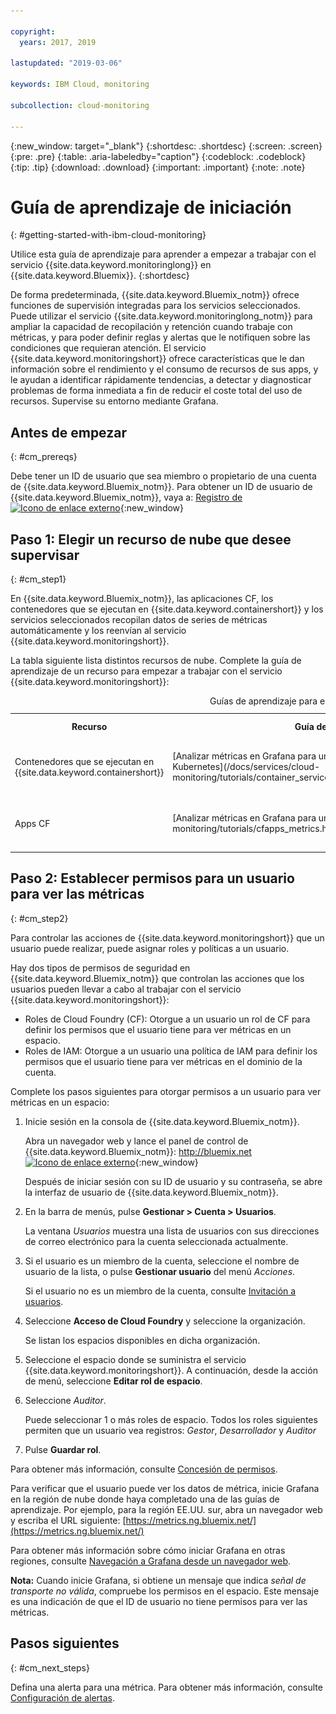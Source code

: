 ```yaml
---

copyright:
  years: 2017, 2019

lastupdated: "2019-03-06"

keywords: IBM Cloud, monitoring

subcollection: cloud-monitoring

---
```


{:new_window: target="_blank"}
{:shortdesc: .shortdesc}
{:screen: .screen}
{:pre: .pre}
{:table: .aria-labeledby="caption"}
{:codeblock: .codeblock}
{:tip: .tip}
{:download: .download}
{:important: .important}
{:note: .note}


# Guía de aprendizaje de iniciación
{: #getting-started-with-ibm-cloud-monitoring}

Utilice esta guía de aprendizaje para aprender a empezar a trabajar con el servicio {{site.data.keyword.monitoringlong}} en {{site.data.keyword.Bluemix}}.
{:shortdesc}

De forma predeterminada, {{site.data.keyword.Bluemix_notm}} ofrece funciones de supervisión integradas para los servicios seleccionados. Puede utilizar el servicio {{site.data.keyword.monitoringlong_notm}} para ampliar la capacidad de recopilación y retención cuando trabaje con métricas, y para poder definir reglas y alertas que le notifiquen sobre las condiciones que requieran atención. El servicio {{site.data.keyword.monitoringshort}} ofrece características que le dan información sobre el rendimiento y el consumo de recursos de sus apps, y le ayudan a identificar rápidamente tendencias, a detectar y diagnosticar problemas de forma inmediata a fin de reducir el coste total del uso de recursos. Supervise su entorno mediante Grafana. 

## Antes de empezar
{: #cm_prereqs}

Debe tener un ID de usuario que sea miembro o propietario de una cuenta de {{site.data.keyword.Bluemix_notm}}. Para obtener un ID de usuario de {{site.data.keyword.Bluemix_notm}}, vaya a: [Registro de ![Icono de enlace externo](../../icons/launch-glyph.svg "Icono de enlace externo")](https://console.bluemix.net/registration/){:new_window}

## Paso 1: Elegir un recurso de nube que desee supervisar
{: #cm_step1}

En {{site.data.keyword.Bluemix_notm}}, las aplicaciones CF, los contenedores que se ejecutan en {{site.data.keyword.containershort}} y los servicios seleccionados recopilan datos de series de métricas automáticamente y los reenvían al servicio {{site.data.keyword.monitoringshort}}.

La tabla siguiente lista distintos recursos de nube. Complete la guía de aprendizaje de un recurso para empezar a trabajar con el servicio {{site.data.keyword.monitoringshort}}:

<table>
  <caption>Guías de aprendizaje para empezar a trabajar con el servicio {{site.data.keyword.monitoringshort}} </caption>
  <tr>
    <th>Recurso</th>
    <th>Guía de aprendizaje</th>
    <th>Entorno de nube</th>
    <th>Caso de ejemplo</th>
  </tr>
  <tr>
    <td>Contenedores que se ejecutan en {{site.data.keyword.containershort}}</td>
    <td>[Analizar métricas en Grafana para una app desplegada en un clúster Kubernetes](/docs/services/cloud-monitoring/tutorials/container_service_metrics.html#container_service_metrics)</td>
    <td>Public </br>Dedicated</td>
    <td>![Visión general de los componentes de alto nivel de los contenedores desplegados en un clúster Kubernetes](containers/images/containers_kube_metrics_dedicated.png "Visión general de los componentes de alto nivel de los contenedores desplegados en un clúster Kubernetes")</td>
  </tr>
  <tr>
    <td>Apps CF</td>
    <td>[Analizar métricas en Grafana para una app CF](/docs/services/cloud-monitoring/tutorials/cfapps_metrics.html#cfapps_metrics)</td>
    <td>Public</td>
    <td>![Vista de nivel alto de supervisión de las apps de CF en {{site.data.keyword.Bluemix_notm}}](cf/images/cfapp_metrics_ov.png "Vista de nivel alto de supervisión de las apps de CF en {{site.data.keyword.Bluemix_notm}}")</td>
  </tr>
</table>



## Paso 2: Establecer permisos para un usuario para ver las métricas
{: #cm_step2}

Para controlar las acciones de {{site.data.keyword.monitoringshort}} que un usuario puede realizar, puede asignar roles y políticas a un usuario. 

Hay dos tipos de permisos de seguridad en {{site.data.keyword.Bluemix_notm}} que controlan las acciones que los usuarios pueden llevar a cabo al trabajar con el servicio {{site.data.keyword.monitoringshort}}:

* Roles de Cloud Foundry (CF): Otorgue a un usuario un rol de CF para definir los permisos que el usuario tiene para ver métricas en un espacio.
* Roles de IAM: Otorgue a un usuario una política de IAM para definir los permisos que el usuario tiene para ver métricas en el dominio de la cuenta.


Complete los pasos siguientes para otorgar permisos a un usuario para ver métricas en un espacio:

1. Inicie sesión en la consola de {{site.data.keyword.Bluemix_notm}}.

    Abra un navegador web y lance el panel de control de {{site.data.keyword.Bluemix_notm}}: [http://bluemix.net ![Icono de enlace externo](../../icons/launch-glyph.svg "Icono de enlace externo")](http://bluemix.net){:new_window}
	
	Después de iniciar sesión con su ID de usuario y su contraseña, se abre la interfaz de usuario de {{site.data.keyword.Bluemix_notm}}.

2. En la barra de menús, pulse **Gestionar > Cuenta > Usuarios**. 

    La ventana *Usuarios* muestra una lista de usuarios con sus direcciones de correo electrónico para la cuenta seleccionada actualmente.
	
3. Si el usuario es un miembro de la cuenta, seleccione el nombre de usuario de la lista, o pulse **Gestionar usuario** del menú *Acciones*.

    Si el usuario no es un miembro de la cuenta, consulte [Invitación a usuarios](/docs/iam/iamuserinv.html#iamuserinv).

4. Seleccione **Acceso de Cloud Foundry** y seleccione la organización.

    Se listan los espacios disponibles en dicha organización.

5. Seleccione el espacio donde se suministra el servicio {{site.data.keyword.monitoringshort}}. A continuación, desde la acción de menú, seleccione **Editar rol de espacio**.

6. Seleccione *Auditor*. 

    Puede seleccionar 1 o más roles de espacio. Todos los roles siguientes permiten que un usuario vea registros: *Gestor*, *Desarrollador* y *Auditor*
	
7. Pulse **Guardar rol**.


Para obtener más información, consulte [Concesión de permisos](/docs/services/cloud-monitoring/security/assign_policy.html#grant_permissions).

Para verificar que el usuario puede ver los datos de métrica, inicie Grafana en la región de nube donde haya completado una de las guías de aprendizaje. Por ejemplo, para la región EE.UU. sur, abra un navegador web y escriba el URL siguiente: [https://metrics.ng.bluemix.net/](https://metrics.ng.bluemix.net/)


Para obtener más información sobre cómo iniciar Grafana en otras regiones, consulte [Navegación a Grafana desde un navegador web](/docs/services/cloud-monitoring/grafana/navigating_grafana.html#navigating_grafana).

**Nota:** Cuando inicie Grafana, si obtiene un mensaje que indica *señal de transporte no válida*, compruebe los permisos en el espacio. Este mensaje es una indicación de que el ID de usuario no tiene permisos para ver las métricas.
    

## Pasos siguientes 
{: #cm_next_steps}

Defina una alerta para una métrica. Para obtener más información, consulte [Configuración de alertas](/docs/services/cloud-monitoring/config_alerts_ov.html#config_alerts_ov).
